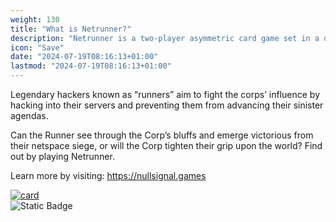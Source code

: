 ```yaml
---
weight: 130
title: "What is Netrunner?"
description: "Netrunner is a two-player asymmetric card game set in a dystopian future where four megacorporations control almost every aspect of daily life."
icon: "Save"
date: "2024-07-19T08:16:13+01:00"
lastmod: "2024-07-19T08:16:13+01:00"
---
```

Legendary hackers known as “runners” aim to fight the corps’ influence by hacking into their servers and preventing them from advancing their sinister agendas.

Can the Runner see through the Corp’s bluffs and emerge victorious from their netspace siege, or will the Corp tighten their grip upon the world? Find out by playing Netrunner.

Learn more by visiting: https://nullsignal.games 

[![card](https://card-images.netrunnerdb.com/v2/large/07035.jpg)](https://netrunnerdb.com/en/card/07035)  
![Static Badge](https://img.shields.io/badge/Netrunner_card_array-NetrunnerDB.com-blue?style=flat)